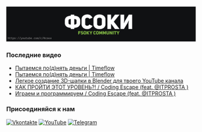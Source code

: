 [![Header](https://github.com/Fsoky/Fsoky/blob/main/assets/header-github.jpg)](https://youtube.com/c/Фсоки)

### Последние видео
<!-- YOUTUBE:START -->
- [Пытаемся по&lpar;д&rpar;нять деньги | Timeflow](https://www.youtube.com/watch?v=z0lpW2Btpcw)
- [Пытаемся по&lpar;д&rpar;нять деньги | Timeflow](https://www.youtube.com/watch?v=T_bn7VHBXRI)
- [Легкое создание 3D-шапки в Blender для твоего YouTube канала](https://www.youtube.com/watch?v=CfPbyi2nohU)
- [КАК ПРОЙТИ ЭТОТ УРОВЕНЬ?! / Coding Escape &lpar;feat. @ITPROSTA &rpar;](https://www.youtube.com/watch?v=7BElsCf-6rQ)
- [Играем и программируем / Coding Escape &lpar;feat. @ITPROSTA &rpar;](https://www.youtube.com/watch?v=nmRHtKMOOxo)
<!-- YOUTUBE:END -->

### Присоединяйся к нам
[![Vkontakte](https://img.shields.io/badge/Vkontakte-black?style=for-the-badge&logo=VK)](https://vk.com/fsoky)
[![YouTube](https://img.shields.io/badge/YouTube-red?style=for-the-badge&logo=YouTube)](https://youtube.com/c/Фсоки)
[![Telegram](https://img.shields.io/badge/Telegram-blue?style=for-the-badge&logo=Telegram)](https://t.me/fsokycommunity)
